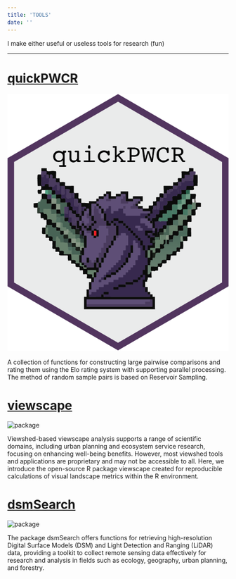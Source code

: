 ```yaml
---
title: 'TOOLS'
date: ''
---
```

I make either useful or useless tools for research (fun)

<div class="splitline">
  <hr>
</div>

<div class="pagecard">

# [quickPWCR](https://github.com/billbillbilly/quickPWCR)
![package](https://raw.githubusercontent.com/billbillbilly/quickPWCR/main/quickpwcr_hex.png)

A collection of functions for constructing large pairwise comparisons and rating them using the Elo rating system with supporting parallel processing. The method of random sample pairs is based on Reservoir Sampling.

</div>

<div class="pagecard">

# [viewscape](https://github.com/land-info-lab/viewscape)
![package](https://raw.githubusercontent.com/land-info-lab/viewscape/294ce6848e4dbeb4572b157b20455141613c4a00/viewscape_hex-01.png)

Viewshed-based viewscape analysis supports a range of scientific domains, including urban planning and ecosystem service research, focusing on enhancing well-being benefits. However, most viewshed tools and applications are proprietary and may not be accessible to all. Here, we introduce the open-source R package viewscape created for reproducible calculations of visual landscape metrics within the R environment.

</div>

<div class="pagecard">

# [dsmSearch](https://github.com/land-info-lab/dsmSearch)
![package](https://raw.githubusercontent.com/land-info-lab/dsmSearch/master/dsmsearch_hex-02.png)

The package dsmSearch offers functions for retrieving high-resolution Digital Surface Models (DSM) and Light Detection and Ranging (LiDAR) data, providing a toolkit to collect remote sensing data effectively for research and analysis in fields such as ecology, geography, urban planning, and forestry.

</div>
